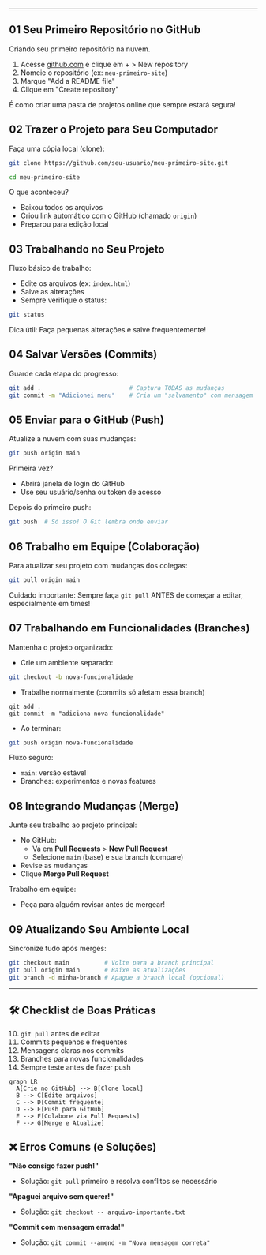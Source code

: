 
---
## 01 Seu Primeiro Repositório no GitHub

Criando seu primeiro repositório na nuvem.

1. Acesse [github.com](https://github.com) e clique em + > New repository
2. Nomeie o repositório (ex: `meu-primeiro-site`)
3. Marque "Add a README file"
4. Clique em "Create repository"

É como criar uma pasta de projetos online que sempre estará segura!

## 02 Trazer o Projeto para Seu Computador

Faça uma cópia local (clone):
```bash
git clone https://github.com/seu-usuario/meu-primeiro-site.git

cd meu-primeiro-site
```

O que aconteceu?
- Baixou todos os arquivos
- Criou link automático com o GitHub (chamado `origin`)
- Preparou para edição local

## 03 Trabalhando no Seu Projeto

Fluxo básico de trabalho:
- Edite os arquivos (ex: `index.html`)
- Salve as alterações
- Sempre verifique o status:
```bash
git status
```

Dica útil: Faça pequenas alterações e salve frequentemente!

## 04 Salvar Versões (Commits)

Guarde cada etapa do progresso:
```bash
git add .                         # Captura TODAS as mudanças
git commit -m "Adicionei menu"    # Cria um "salvamento" com mensagem
```

## 05 Enviar para o GitHub (Push)

Atualize a nuvem com suas mudanças:
```bash
git push origin main
```

Primeira vez?
- Abrirá janela de login do GitHub
- Use seu usuário/senha ou token de acesso

Depois do primeiro push:
```bash
git push  # Só isso! O Git lembra onde enviar
```

## 06 Trabalho em Equipe (Colaboração)

Para atualizar seu projeto com mudanças dos colegas:
```bash
git pull origin main
```

Cuidado importante:
Sempre faça `git pull` ANTES de começar a editar, especialmente em times!

## 07 Trabalhando em Funcionalidades (Branches)

Mantenha o projeto organizado:

- Crie um ambiente separado:
```bash
git checkout -b nova-funcionalidade
```

- Trabalhe normalmente (commits só afetam essa branch)
```shell
git add .
git commit -m "adiciona nova funcionalidade"
```

- Ao terminar:
```bash
git push origin nova-funcionalidade
```

Fluxo seguro:
- `main`: versão estável  
- Branches: experimentos e novas features

## 08 Integrando Mudanças (Merge)

Junte seu trabalho ao projeto principal:

- No GitHub:
   - Vá em **Pull Requests** > **New Pull Request**
   - Selecione `main` (base) e sua branch (compare)
- Revise as mudanças
- Clique **Merge Pull Request**

Trabalho em equipe:
- Peça para alguém revisar antes de mergear!

## 09 Atualizando Seu Ambiente Local

Sincronize tudo após merges:
```bash
git checkout main          # Volte para a branch principal
git pull origin main       # Baixe as atualizações
git branch -d minha-branch # Apague a branch local (opcional)
```

---

## 🛠 Checklist de Boas Práticas
10. `git pull` antes de editar
11. Commits pequenos e frequentes
12. Mensagens claras nos commits
13. Branches para novas funcionalidades
14. Sempre teste antes de fazer push

```mermaid
graph LR
  A[Crie no GitHub] --> B[Clone local]
  B --> C[Edite arquivos]
  C --> D[Commit frequente]
  D --> E[Push para GitHub]
  E --> F[Colabore via Pull Requests]
  F --> G[Merge e Atualize]
```

## ❌ Erros Comuns (e Soluções)
**"Não consigo fazer push!"**
- Solução: `git pull` primeiro e resolva conflitos se necessário

**"Apaguei arquivo sem querer!"**
- Solução: `git checkout -- arquivo-importante.txt`

**"Commit com mensagem errada!"**
- Solução: `git commit --amend -m "Nova mensagem correta"`